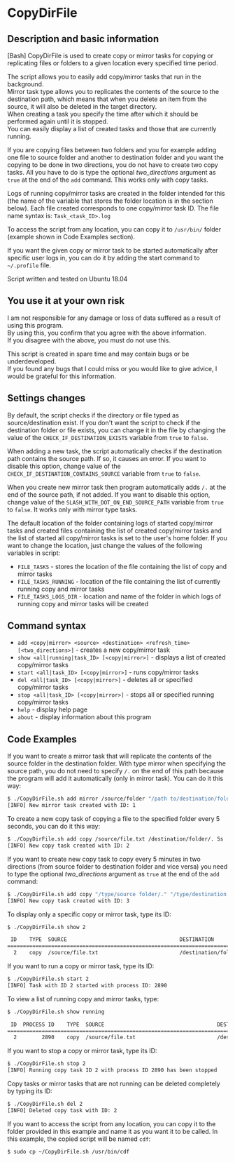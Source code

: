 # CopyDirFile
## Description and basic information
 [Bash] CopyDirFile is used to create copy or mirror tasks for copying or replicating files or folders to a given location every specified time period.  
 
  The script allows you to easily add copy/mirror tasks that run in the background.  
  Mirror task type allows you to replicates the contents of the source to the destination path, which means that when you delete an item from the source, it will also be deleted in the target directory.  
  When creating a task you specify the time after which it should be performed again until it is stopped.  
  You can easily display a list of created tasks and those that are currently running.  
  
  If you are copying files between two folders and you for example adding one file to source folder and another to destination folder and you want the copying to be done in two directions, you do not have to create two copy tasks. All you have to do is type the optional *two_directions* argument as `true` at the end of the `add` command. This works only with copy tasks.  
  
  Logs of running copy/mirror tasks are created in the folder intended for this (the name of the variable that stores the folder location is in the section below). Each file created corresponds to one copy/mirror task ID. The file name syntax is: `Task_<task_ID>.log`  
  
  To access the script from any location, you can copy it to `/usr/bin/` folder (example shown in Code Examples section).  
  
  If you want the given copy or mirror task to be started automatically after specific user logs in, you can do it by adding the start command to `~/.profile` file.  
  
  Script written and tested on Ubuntu 18.04  
  
## You use it at your own risk
  I am not responsible for any damage or loss of data suffered as a result of using this program.   
  By using this, you confirm that you agree with the above information.   
  If you disagree with the above, you must do not use this.   
  
  This script is created in spare time and may contain bugs or be underdeveloped.   
  If you found any bugs that I could miss or you would like to give advice, I would be grateful for this information.   
  
## Settings changes
  By default, the script checks if the directory or file typed as source/destination exist. If you don't want the script to check if the destination folder or file exists, you can change it in the file by changing the value of the `CHECK_IF_DESTINATION_EXISTS` variable from `true` to `false`.   
  
  When adding a new task, the script automatically checks if the destination path contains the source path. If so, it causes an error. If you want to disable this option, change value of the `CHECK_IF_DESTINATION_CONTAINS_SOURCE` variable from `true` to `false`.   
  
  When you create new mirror task then program automatically adds `/.` at the end of the source path, if not added. If you want to disable this option, change value of the `SLASH_WITH_DOT_ON_END_SOURCE_PATH` variable from `true` to `false`. It works only with mirror type tasks.   
  
  The default location of the folder containing logs of started copy/mirror tasks and created files containing the list of created copy/mirror tasks and the list of started all copy/mirror tasks is set to the user's home folder. If you want to change the location, just change the values of the following variables in script:
  - `FILE_TASKS` - stores the location of the file containing the list of copy and mirror tasks
  - `FILE_TASKS_RUNNING` - location of the file containing the list of currently running copy and mirror tasks
  - `FILE_TASKS_LOGS_DIR` - location and name of the folder in which logs of running copy and mirror tasks will be created   
  
## Command syntax
  - `add <copy|mirror> <source> <destination> <refresh_time> [<two_directions>]`  - creates a new copy/mirror task
  - `show <all|running|task_ID> [<copy|mirror>]`  - displays a list of created copy/mirror tasks
  - `start <all|task_ID> [<copy|mirror>]`  - runs copy/mirror tasks
  - `del <all|task_ID> [<copy|mirror>]`  - deletes all or specified copy/mirror tasks
  - `stop <all|task_ID> [<copy|mirror>]`  - stops all or specified running copy/mirror tasks
  - `help`  - display help page
  - `about`  - display information about this program
  
## Code Examples
  If you want to create a mirror task that will replicate the contents of the source folder in the destination folder. With type mirror when specifying the source path, you do not need to specify `/.` on the end of this path because the program will add it automatically (only in mirror task). You can do it this way:

  ```sh
  $ ./CopyDirFile.sh add mirror /source/folder "/path to/destination/folder" 5s
  [INFO] New mirror task created with ID: 1
  ```

  To create a new copy task of copying a file to the specified folder every 5 seconds, you can do it this way:
  
  ```sh
  $ ./CopyDirFile.sh add copy /source/file.txt /destination/folder/. 5s
  [INFO] New copy task created with ID: 2
  ```

  If you want to create new copy task to copy every 5 minutes in two directions (from source folder to destination folder and vice versa) you need to type the optional *two_directions* argument as `true` at the end of the `add` command:
  
  ```sh
  $ ./CopyDirFile.sh add copy "/type/source folder/." "/type/destination folder/." 5m true
  [INFO] New copy task created with ID: 3
  ```
  
  To display only a specific copy or mirror task, type its ID:
  
  ```sh
  $ ./CopyDirFile.sh show 2
  
   ID    TYPE  SOURCE                                    DESTINATION                               REFRESH  TWO DIRECTION
=======================================================================================================================
    2    copy  /source/file.txt                          /destination/folder/.                          5s          false

  ```
  
  If you want to run a copy or mirror task, type its ID:
  
  ```sh
  $ ./CopyDirFile.sh start 2
  [INFO] Task with ID 2 started with process ID: 2890
  ```
  
  To view a list of running copy and mirror tasks, type:
  
  ```sh
  $ ./CopyDirFile.sh show running

   ID  PROCESS ID    TYPE  SOURCE                                    DESTINATION                               REFRESH  TWO DIRECTION
===================================================================================================================================
    2        2890    copy  /source/file.txt                          /destination/folder/.                          5s          false

  ```
  
  If you want to stop a copy or mirror task, type its ID:
  
  ```sh
  $ ./CopyDirFile.sh stop 2
[INFO] Running copy task ID 2 with process ID 2890 has been stopped
  ```
  
  Copy tasks or mirror tasks that are not running can be deleted completely by typing its ID:
  
  ```sh
  $ ./CopyDirFile.sh del 2
[INFO] Deleted copy task with ID: 2
  ```
  
  If you want to access the script from any location, you can copy it to the folder provided in this example and name it as you want it to be called. In this example, the copied script will be named `cdf`:
  
  ```sh
  $ sudo cp ~/CopyDirFile.sh /usr/bin/cdf
  ```
